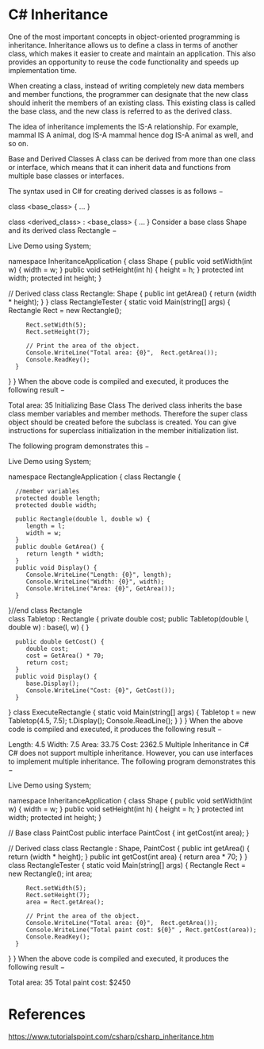 # C# Inheritance

One of the most important concepts in object-oriented programming is inheritance. Inheritance allows us to define a class in terms of another class, which makes it easier to create and maintain an application. This also provides an opportunity to reuse the code functionality and speeds up implementation time.

When creating a class, instead of writing completely new data members and member functions, the programmer can designate that the new class should inherit the members of an existing class. This existing class is called the base class, and the new class is referred to as the derived class.

The idea of inheritance implements the IS-A relationship. For example, mammal IS A animal, dog IS-A mammal hence dog IS-A animal as well, and so on.

Base and Derived Classes
A class can be derived from more than one class or interface, which means that it can inherit data and functions from multiple base classes or interfaces.

The syntax used in C# for creating derived classes is as follows −

<acess-specifier> class <base_class> {
   ...
}

class <derived_class> : <base_class> {
   ...
}
Consider a base class Shape and its derived class Rectangle −

Live Demo
using System;

namespace InheritanceApplication {
   class Shape {
      public void setWidth(int w) {
         width = w;
      }
      public void setHeight(int h) {
         height = h;
      }
      protected int width;
      protected int height;
   }

   // Derived class
   class Rectangle: Shape {
      public int getArea() {
         return (width * height);
      }
   }
   class RectangleTester {
      static void Main(string[] args) {
         Rectangle Rect = new Rectangle();

         Rect.setWidth(5);
         Rect.setHeight(7);

         // Print the area of the object.
         Console.WriteLine("Total area: {0}",  Rect.getArea());
         Console.ReadKey();
      }
   }
}
When the above code is compiled and executed, it produces the following result −

Total area: 35
Initializing Base Class
The derived class inherits the base class member variables and member methods. Therefore the super class object should be created before the subclass is created. You can give instructions for superclass initialization in the member initialization list.

The following program demonstrates this −

Live Demo
using System;

namespace RectangleApplication {
   class Rectangle {

      //member variables
      protected double length;
      protected double width;

      public Rectangle(double l, double w) {
         length = l;
         width = w;
      }
      public double GetArea() {
         return length * width;
      }
      public void Display() {
         Console.WriteLine("Length: {0}", length);
         Console.WriteLine("Width: {0}", width);
         Console.WriteLine("Area: {0}", GetArea());
      }
   }//end class Rectangle  
   class Tabletop : Rectangle {
      private double cost;
      public Tabletop(double l, double w) : base(l, w) { }

      public double GetCost() {
         double cost;
         cost = GetArea() * 70;
         return cost;
      }
      public void Display() {
         base.Display();
         Console.WriteLine("Cost: {0}", GetCost());
      }
   }
   class ExecuteRectangle {
      static void Main(string[] args) {
         Tabletop t = new Tabletop(4.5, 7.5);
         t.Display();
         Console.ReadLine();
      }
   }
}
When the above code is compiled and executed, it produces the following result −

Length: 4.5
Width: 7.5
Area: 33.75
Cost: 2362.5
Multiple Inheritance in C#
C# does not support multiple inheritance. However, you can use interfaces to implement multiple inheritance. The following program demonstrates this −

Live Demo
using System;

namespace InheritanceApplication {
   class Shape {
      public void setWidth(int w) {
         width = w;
      }
      public void setHeight(int h) {
         height = h;
      }
      protected int width;
      protected int height;
   }

   // Base class PaintCost
   public interface PaintCost {
      int getCost(int area);
   }

   // Derived class
   class Rectangle : Shape, PaintCost {
      public int getArea() {
         return (width * height);
      }
      public int getCost(int area) {
         return area * 70;
      }
   }
   class RectangleTester {
      static void Main(string[] args) {
         Rectangle Rect = new Rectangle();
         int area;

         Rect.setWidth(5);
         Rect.setHeight(7);
         area = Rect.getArea();

         // Print the area of the object.
         Console.WriteLine("Total area: {0}",  Rect.getArea());
         Console.WriteLine("Total paint cost: ${0}" , Rect.getCost(area));
         Console.ReadKey();
      }
   }
}
When the above code is compiled and executed, it produces the following result −

Total area: 35
Total paint cost: $2450

# References
https://www.tutorialspoint.com/csharp/csharp_inheritance.htm
